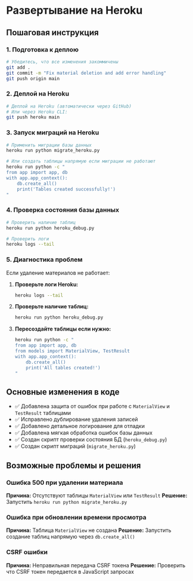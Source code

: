 # Развертывание на Heroku

## Пошаговая инструкция

### 1. Подготовка к деплою

```bash
# Убедитесь, что все изменения закоммичены
git add .
git commit -m "Fix material deletion and add error handling"
git push origin main
```

### 2. Деплой на Heroku

```bash
# Деплой на Heroku (автоматически через GitHub)
# Или через Heroku CLI:
git push heroku main
```

### 3. Запуск миграций на Heroku

```bash
# Применить миграции базы данных
heroku run python migrate_heroku.py

# Или создать таблицы напрямую если миграции не работают
heroku run python -c "
from app import app, db
with app.app_context():
    db.create_all()
    print('Tables created successfully!')
"
```

### 4. Проверка состояния базы данных

```bash
# Проверить наличие таблиц
heroku run python heroku_debug.py

# Проверить логи
heroku logs --tail
```

### 5. Диагностика проблем

Если удаление материалов не работает:

1. **Проверьте логи Heroku:**
   ```bash
   heroku logs --tail
   ```

2. **Проверьте наличие таблиц:**
   ```bash
   heroku run python heroku_debug.py
   ```

3. **Пересоздайте таблицы если нужно:**
   ```bash
   heroku run python -c "
   from app import app, db
   from models import MaterialView, TestResult
   with app.app_context():
       db.create_all()
       print('All tables created!')
   "
   ```

## Основные изменения в коде

- ✅ Добавлена защита от ошибок при работе с `MaterialView` и `TestResult` таблицами
- ✅ Исправлено дублирование удаления записей
- ✅ Добавлено детальное логирование для отладки
- ✅ Добавлена мягкая обработка ошибок базы данных
- ✅ Создан скрипт проверки состояния БД (`heroku_debug.py`)
- ✅ Создан скрипт миграций (`migrate_heroku.py`)

## Возможные проблемы и решения

### Ошибка 500 при удалении материала
**Причина:** Отсутствуют таблицы `MaterialView` или `TestResult`
**Решение:** Запустить `heroku run python migrate_heroku.py`

### Ошибка при обновлении времени просмотра
**Причина:** Таблица `MaterialView` не создана
**Решение:** Запустить создание таблиц напрямую через `db.create_all()`

### CSRF ошибки
**Причина:** Неправильная передача CSRF токена
**Решение:** Проверить что CSRF токен передается в JavaScript запросах 